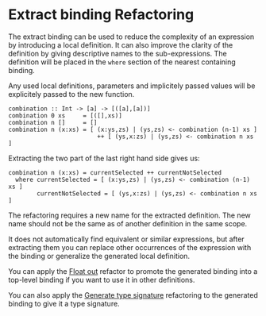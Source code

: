 # Extract binding Refactoring

The extract binding can be used to reduce the complexity of an expression by introducing a local definition. It can also improve the clarity of the definition by giving descriptive names to the sub-expressions. The definition will be placed in the `where` section of the nearest containing binding.

Any used local definitions, parameters and implicitely passed values will be explicitely passed to the new function.

```
combination :: Int -> [a] -> [([a],[a])]
combination 0 xs     = [([],xs)]
combination n []     = []
combination n (x:xs) = [ (x:ys,zs) | (ys,zs) <- combination (n-1) xs ]
                         ++ [ (ys,x:zs) | (ys,zs) <- combination n xs ]
```

Extracting the two part of the last right hand side gives us:

```
combination n (x:xs) = currentSelected ++ currentNotSelected
  where currentSelected = [ (x:ys,zs) | (ys,zs) <- combination (n-1) xs ]
        currentNotSelected = [ (ys,x:zs) | (ys,zs) <- combination n xs ]
```

The refactoring requires a new name for the extracted definition. The new name should not be the same as of another definition in the same scope.

It does not automatically find equivalent or similar expressions, but after extracting them you can replace other occurrences of the expression with the binding or generalize the generated local definition.

You can apply the [Float out](float-out.md) refactor to promote the generated binding into a top-level binding if you want to use it in other definitions.

You can also apply the [Generate type signature](generate-signature.md) refactoring to the generated binding to give it a type signature.
